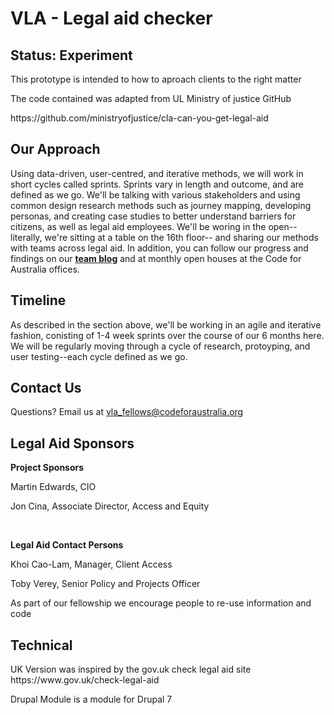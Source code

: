 <h1>VLA - Legal aid checker</h1>
<h2>Status: Experiment</h2>
<p>This prototype is intended to how to aproach clients to the right matter</p>

<p>The code contained was adapted from UL Ministry of justice GitHub</p>
https://github.com/ministryofjustice/cla-can-you-get-legal-aid

<h2>Our Approach</h2>
<p>Using data-driven, user-centred, and iterative methods, we will work in short cycles called sprints. Sprints vary in length and outcome, and are defined as we go. We'll be talking with various stakeholders and using common design research methods such as journey mapping, developing personas, and creating case studies to better understand barriers for citizens, as well as legal aid employees. We'll be woring in the open--literally, we're sitting at a table on the 16th floor-- and sharing our methods with teams across legal aid. In addition, you can follow our progress and findings on our <a href="http://cfa-vla.tumblr.com/"><strong>team blog</strong></a> and at monthly open houses at the Code for Australia offices.
</p>
<h2>Timeline</h2>
<p> As described in the section above, we'll be working in an agile and iterative fashion, conisting of 1-4 week sprints over the course of our 6 months here. We will be regularly moving through a cycle of research, protoyping, and user testing--each cycle defined as we go. </p>
<h2>Contact Us</h2>
<p>Questions? Email us at <a href="vla_fellows@codeforaustralia.org"> vla_fellows@codeforaustralia.org</a></p>
<h2>Legal Aid Sponsors</h2>
<p><strong>Project Sponsors</strong></p>
<p>Martin Edwards, CIO</p>
<p>Jon Cina, Associate Director, Access and Equity </p>
<br>
<p><strong>Legal Aid Contact Persons</strong></p>
<p>Khoi Cao-Lam, Manager, Client Access </p>
<p>Toby Verey, Senior Policy and Projects Officer</p>
 
</form>

<p>As part of our fellowship we encourage people to re-use information and code</p>

<h2>Technical</h2>

<p>UK Version was inspired by the gov.uk check legal aid site https://www.gov.uk/check-legal-aid</p>

<p>Drupal Module is a module for Drupal 7</p>
</div>
